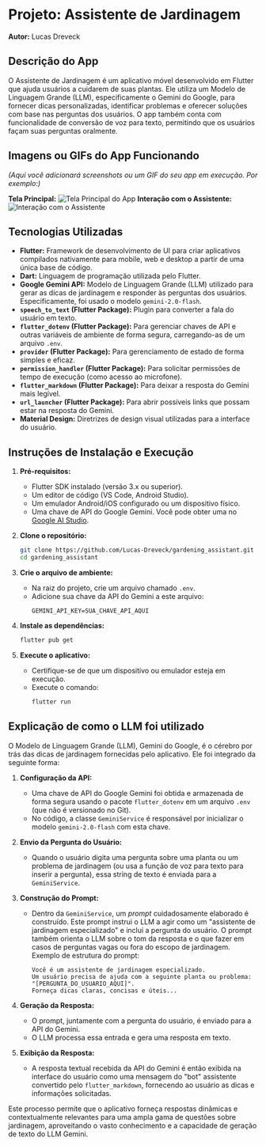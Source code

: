 # Projeto: Assistente de Jardinagem
**Autor:** Lucas Dreveck

## Descrição do App

O Assistente de Jardinagem é um aplicativo móvel desenvolvido em Flutter que ajuda usuários a cuidarem de suas plantas. Ele utiliza um Modelo de Linguagem Grande (LLM), especificamente o Gemini do Google, para fornecer dicas personalizadas, identificar problemas e oferecer soluções com base nas perguntas dos usuários. O app também conta com funcionalidade de conversão de voz para texto, permitindo que os usuários façam suas perguntas oralmente.

## Imagens ou GIFs do App Funcionando

*(Aqui você adicionará screenshots ou um GIF do seu app em execução. Por exemplo:)*

**Tela Principal:**
![Tela Principal do App](assets/screenshot_main.png)
**Interação com o Assistente:**
![Interação com o Assistente](assets/screenshot_interaction.png)

## Tecnologias Utilizadas

*   **Flutter:** Framework de desenvolvimento de UI para criar aplicativos compilados nativamente para mobile, web e desktop a partir de uma única base de código.
*   **Dart:** Linguagem de programação utilizada pelo Flutter.
*   **Google Gemini API:** Modelo de Linguagem Grande (LLM) utilizado para gerar as dicas de jardinagem e responder às perguntas dos usuários. Especificamente, foi usado o modelo `gemini-2.0-flash`.
*   **`speech_to_text` (Flutter Package):** Plugin para converter a fala do usuário em texto.
*   **`flutter_dotenv` (Flutter Package):** Para gerenciar chaves de API e outras variáveis de ambiente de forma segura, carregando-as de um arquivo `.env`.
*   **`provider` (Flutter Package):** Para gerenciamento de estado de forma simples e eficaz.
*   **`permission_handler` (Flutter Package):** Para solicitar permissões de tempo de execução (como acesso ao microfone).
*   **`flutter_markdown` (Flutter Package):** Para deixar a resposta do Gemini mais legível.
*   **`url_launcher` (Flutter Package):** Para abrir possíveis links que possam estar na resposta do Gemini. 
*   **Material Design:** Diretrizes de design visual utilizadas para a interface do usuário.

## Instruções de Instalação e Execução

1.  **Pré-requisitos:**
    *   Flutter SDK instalado (versão 3.x ou superior).
    *   Um editor de código (VS Code, Android Studio).
    *   Um emulador Android/iOS configurado ou um dispositivo físico.
    *   Uma chave de API do Google Gemini. Você pode obter uma no [Google AI Studio](https://aistudio.google.com/app/apikey).

2.  **Clone o repositório:**
    ```bash
    git clone https://github.com/Lucas-Dreveck/gardening_assistant.git
    cd gardening_assistant
    ```

3.  **Crie o arquivo de ambiente:**
    *   Na raiz do projeto, crie um arquivo chamado `.env`.
    *   Adicione sua chave da API do Gemini a este arquivo:
        ```
        GEMINI_API_KEY=SUA_CHAVE_API_AQUI
        ```

4.  **Instale as dependências:**
    ```bash
    flutter pub get
    ```

5.  **Execute o aplicativo:**
    *   Certifique-se de que um dispositivo ou emulador esteja em execução.
    *   Execute o comando:
        ```bash
        flutter run
        ```

## Explicação de como o LLM foi utilizado

O Modelo de Linguagem Grande (LLM), Gemini do Google, é o cérebro por trás das dicas de jardinagem fornecidas pelo aplicativo. Ele foi integrado da seguinte forma:

1.  **Configuração da API:**
    *   Uma chave de API do Google Gemini foi obtida e armazenada de forma segura usando o pacote `flutter_dotenv` em um arquivo `.env` (que não é versionado no Git).
    *   No código, a classe `GeminiService` é responsável por inicializar o modelo `gemini-2.0-flash` com esta chave.

2.  **Envio da Pergunta do Usuário:**
    *   Quando o usuário digita uma pergunta sobre uma planta ou um problema de jardinagem (ou usa a função de voz para texto para inserir a pergunta), essa string de texto é enviada para a `GeminiService`.

3.  **Construção do Prompt:**
    *   Dentro da `GeminiService`, um *prompt* cuidadosamente elaborado é construído. Este prompt instrui o LLM a agir como um "assistente de jardinagem especializado" e inclui a pergunta do usuário. O prompt também orienta o LLM sobre o tom da resposta e o que fazer em casos de perguntas vagas ou fora do escopo de jardinagem. Exemplo de estrutura do prompt:
        ```
        Você é um assistente de jardinagem especializado.
        Um usuário precisa de ajuda com a seguinte planta ou problema: "[PERGUNTA_DO_USUARIO_AQUI]".
        Forneça dicas claras, concisas e úteis...
        ```

4.  **Geração da Resposta:**
    *   O prompt, juntamente com a pergunta do usuário, é enviado para a API do Gemini.
    *   O LLM processa essa entrada e gera uma resposta em texto.

5.  **Exibição da Resposta:**
    *   A resposta textual recebida da API do Gemini é então exibida na interface do usuário como uma mensagem do "bot" assistente convertido pelo `flutter_markdown`, fornecendo ao usuário as dicas e informações solicitadas.

Este processo permite que o aplicativo forneça respostas dinâmicas e contextualmente relevantes para uma ampla gama de questões sobre jardinagem, aproveitando o vasto conhecimento e a capacidade de geração de texto do LLM Gemini.